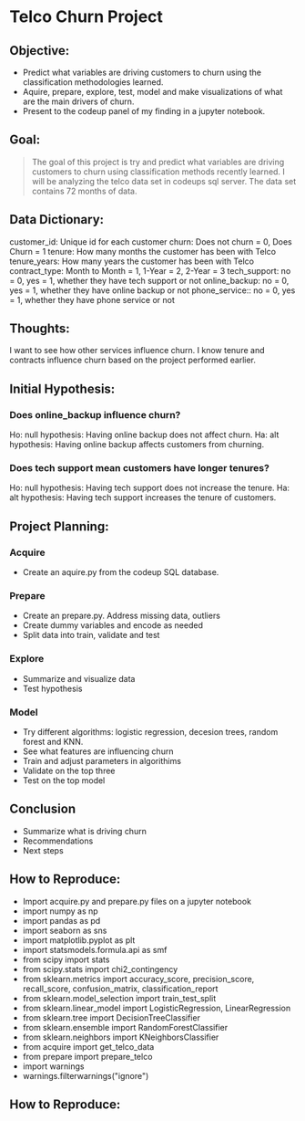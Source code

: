 # Telco Churn Project

## Objective: 
- Predict what variables are driving customers to churn using the classification methodologies learned.
- Aquire, prepare, explore, test, model and make visualizations of what are the main drivers of churn. 
- Present to the codeup panel of my finding in a jupyter notebook.

## Goal: 
>The goal of this project is try and predict what variables are driving customers to churn using classification methods recently learned. I will be analyzing the telco data set in codeups sql server. The data set contains 72 months of data.

## Data Dictionary:
customer_id: Unique id for each customer
churn: Does not churn = 0, Does Churn = 1
tenure: How many months the customer has been with Telco
tenure_years: How many years the customer has been with Telco
contract_type: Month to Month = 1, 1-Year = 2, 2-Year = 3
tech_support: no = 0, yes = 1, whether they have tech support or not 
online_backup: no = 0, yes = 1, whether they have online backup or not 
phone_service:: no = 0, yes = 1, whether they have phone service or not 

## Thoughts: 
I want to see how other services influence churn. I know tenure and contracts influence churn based on the project performed earlier. 

## Initial Hypothesis: 
### Does online_backup influence churn?
Ho: null hypothesis: Having online backup does not affect churn.
Ha: alt hypothesis: Having online backup affects customers from churning.

### Does tech support mean customers have longer tenures?
Ho: null hypothesis: Having tech support does not increase the tenure.
Ha: alt hypothesis: Having tech support increases the tenure of customers.

## Project Planning:

### Acquire
- Create an aquire.py from the codeup SQL database.

### Prepare
- Create an prepare.py. Address missing data, outliers
- Create dummy variables and encode as needed
- Split data into train, validate and test

### Explore
- Summarize and visualize data
- Test hypothesis


### Model
- Try different algorithms: logistic regression, decesion trees, random forest and KNN. 
- See what features are influencing churn
- Train and adjust parameters in algorithims
- Validate on the top three
- Test on the top model

## Conclusion
- Summarize what is driving churn
- Recommendations
- Next steps

## How to Reproduce:
- Import acquire.py and prepare.py files on a jupyter notebook
- import numpy as np
- import pandas as pd
- import seaborn as sns
- import matplotlib.pyplot as plt
- import statsmodels.formula.api as smf
- from scipy import stats
- from scipy.stats import chi2_contingency
- from sklearn.metrics import accuracy_score, precision_score, recall_score, confusion_matrix, classification_report
- from sklearn.model_selection import train_test_split
- from sklearn.linear_model import LogisticRegression, LinearRegression
- from sklearn.tree import DecisionTreeClassifier
- from sklearn.ensemble import RandomForestClassifier
- from sklearn.neighbors import KNeighborsClassifier
- from acquire import get_telco_data
- from prepare import prepare_telco
- import warnings
- warnings.filterwarnings("ignore")


## 

## How to Reproduce:

